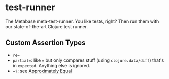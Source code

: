 # test-runner
The Metabase meta-test-runner. You like tests, right? Then run them with our state-of-the-art Clojure test runner.

## Custom Assertion Types

* `re=`
* `partial=`: like `=` but only compares stuff (using `clojure.data/diff`) that's in `expected`. Anything else is ignored.
* `=?`: see [Approximately Equal](/docs/approximately-equal.md)
